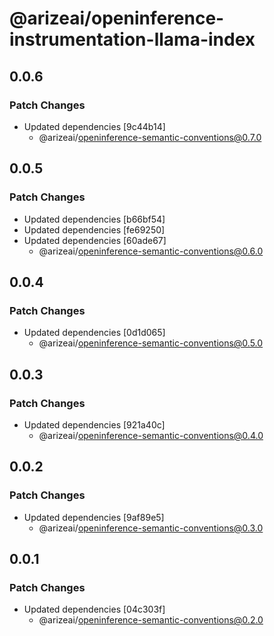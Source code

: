# @arizeai/openinference-instrumentation-llama-index

## 0.0.6

### Patch Changes

- Updated dependencies [9c44b14]
  - @arizeai/openinference-semantic-conventions@0.7.0

## 0.0.5

### Patch Changes

- Updated dependencies [b66bf54]
- Updated dependencies [fe69250]
- Updated dependencies [60ade67]
  - @arizeai/openinference-semantic-conventions@0.6.0

## 0.0.4

### Patch Changes

- Updated dependencies [0d1d065]
  - @arizeai/openinference-semantic-conventions@0.5.0

## 0.0.3

### Patch Changes

- Updated dependencies [921a40c]
  - @arizeai/openinference-semantic-conventions@0.4.0

## 0.0.2

### Patch Changes

- Updated dependencies [9af89e5]
  - @arizeai/openinference-semantic-conventions@0.3.0

## 0.0.1

### Patch Changes

- Updated dependencies [04c303f]
  - @arizeai/openinference-semantic-conventions@0.2.0
